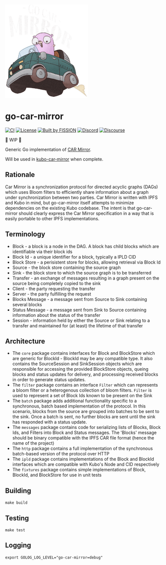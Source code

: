 <img src="https://raw.githubusercontent.com/fission-codes/go-car-mirror/main/assets/logo.png" alt="go-car-mirror Logo" height="300"></img>

# go-car-mirror

[![CI](https://github.com/fission-codes/go-car-mirror/actions/workflows/main.yml/badge.svg)](https://github.com/fission-codes/go-car-mirror/actions/workflows/main.yml)
[![License](https://img.shields.io/badge/License-Apache%202.0-blue.svg)](https://github.com/fission-codes/blob/master/LICENSE)
[![Built by FISSION](https://img.shields.io/badge/⌘-Built_by_FISSION-purple.svg)](https://fission.codes)
[![Discord](https://img.shields.io/discord/478735028319158273.svg)](https://discord.gg/zAQBDEq)
[![Discourse](https://img.shields.io/discourse/https/talk.fission.codes/topics)](https://talk.fission.codes)

🚧 WIP 🚧

Generic Go implementation of [CAR Mirror](https://github.com/fission-codes/spec/tree/main/car-pool).

Will be used in [kubo-car-mirror](https://github.com/fission-codes/kubo-car-mirror) when complete.

## Rationale

Car Mirror is a synchronization protocol for directed acyclic graphs (DAGs) which uses Bloom filters to efficiently share information about a graph under synchronization between two parties. Car Mirror is written with IPFS and Kubo in mind, but go-car-mirror itself attempts to minimize dependencies on the existing Kubo codebase. The intent is that go-car-mirror should clearly express the Car Mirror specification in a way that is easily 
portable to other IPFS implementations. 

## Terminology

* Block - a block is a node in the DAG. A block has child blocks which are identifiable via their block ids
* Block Id - a unique identifier for a block, typically a IPLD CID
* Block Store - a perisistent store for blocks, allowing retrieval via Block Id
* Source - the block store containing the source graph
* Sink - the block store to which the source graph is to be transferred
* Transfer - an exchange of messages resulting in a graph present on the source being completely copied to the sink
* Client - the party requesting the transfer
* Server - the party fulfilling the request
* Blocks Message - a message sent from Source to Sink containing several blocks
* Status Message - a message sent from Sink to Source containing information about the status of the transfer
* Session - information held by either the Source or Sink relating to a transfer and maintained for (at least) the lifetime of that transfer

## Architecture

 * The `core` package contains interfaces for Block and BlockStore which are generic for BlockId - BlockId may be any compatible type.
   It also contains the SourceSession and SinkSession objects which are responsible for accessing the provided BlockStore objects, 
   queing blocks and status updates for delivery, and processing received blocks in order to generate status updates.
 * The `filter` package contains an interface `Filter` which can represents a bloom filter or a heterogenous collection of bloom filters. 
   `Filter` is used to represent a set of Block Ids known to be present on the Sink
 * The `batch` package adds additional functionality specific to a synchronous, batch based implementation of the protocol. In this
   scenario, blocks from the source are grouped into batches to be sent to the sink. Once a batch is sent, no further blocks are sent
   until the sink has responded with a status update.
 * The `messages` package contains code for serializing lists of Blocks, Block Ids, and Filters into Block and Status messages. The 
   'Blocks' message should be binary compatible with the IPFS CAR file format (hence the name of the project)
 * The `http` package contains a full implementation of the synchronous batch-based version of the protocol over HTTP
 * The `ipld` package contains implementations of the Block and BlockId interfaces which are compatible with Kubo's Node and CID respectively
 * The `fixtures` package contains simple implementations of Block, BlockId, and BlockStore for use in unit tests


## Building

```
make build
```

## Testing

```
make test
```

## Logging

```
export GOLOG_LOG_LEVEL="go-car-mirror=debug"
```
